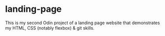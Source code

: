 # landing-page
This is my second Odin project of a landing page website that demonstrates my HTML, CSS (notably flexbox) & git skills.

